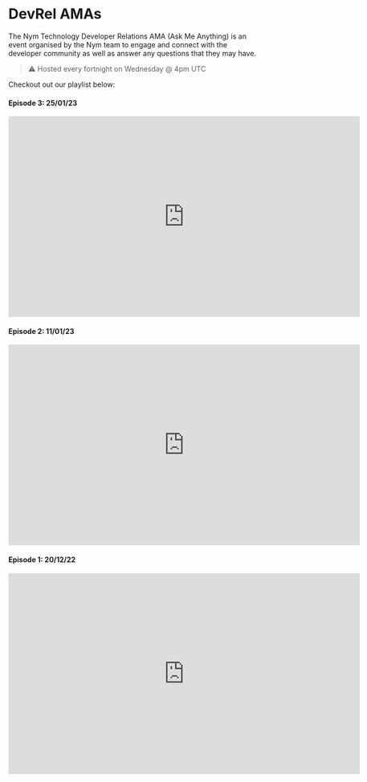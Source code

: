 # DevRel AMAs

The Nym Technology Developer Relations AMA (Ask Me Anything) is an event organised by the Nym team to engage and connect with the developer community as well as answer any questions that they may have. 

> ⚠️ Hosted every fortnight on Wednesday @ 4pm UTC

Checkout out our playlist below:

#### Episode 3: 25/01/23

<iframe width="700" height="400" src="https://www.youtube.com/embed/Uytu2a8mNEw" title="YouTube video player" frameborder="0" allow="accelerometer; autoplay; clipboard-write; encrypted-media; gyroscope; picture-in-picture; web-share" allowfullscreen></iframe>

#### Episode 2: 11/01/23

<iframe width="700" height="400" src="https://www.youtube.com/embed/smPPle_I8T8" title="YouTube video player" frameborder="0" allow="accelerometer; autoplay; clipboard-write; encrypted-media; gyroscope; picture-in-picture; web-share" allowfullscreen></iframe>

#### Episode 1: 20/12/22

<iframe width="700" height="400" src="https://www.youtube.com/embed/0kVXR7aNOyg" title="YouTube video player" frameborder="0" allow="accelerometer; autoplay; clipboard-write; encrypted-media; gyroscope; picture-in-picture; web-share" allowfullscreen></iframe>

